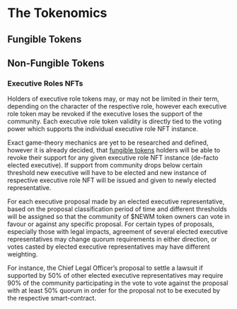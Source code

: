 # The Tokenomics

## Fungible Tokens

## Non-Fungible Tokens

### Executive Roles NFTs

Holders of executive role tokens may, or may not be limited in their term, depending on the character of the respective role, however each executive role token may be revoked if the executive loses the support of the community. Each executive role token validity is directly tied to the voting power which supports the individual executive role NFT instance.

Exact game-theory mechanics are yet to be researched and defined, however it is already decided, that [fungible tokens](#fungible-tokens) holders will be able to revoke their support for any given executive role NFT instance (de-facto elected executive). If support from community drops below certain threshold new executive will have to be elected and new instance of respective executive role NFT will be issued and given to newly elected representative.

For each executive proposal made by an elected executive representative, based on the proposal classification period of time and different thresholds will be assigned so that the community of $NEWM token owners can vote in favour or against any specific proposal. For certain types of proposals, especially those with legal impacts, agreement of several elected executive representatives may change quorum requirements in either direction, or votes casted by elected executive representatives may have different weighting.

For instance, the Chief Legal Officer’s proposal to settle a lawsuit if supported by 50% of other elected executive representatives may require 90% of the community participating in the vote to vote against the proposal with at least 50% quorum in order for the proposal not to be executed by the respective smart-contract.
